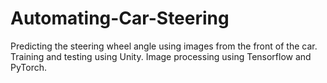 # Automating-Car-Steering
Predicting the steering wheel angle using images from the front of the car. Training and testing using Unity. Image processing using Tensorflow and PyTorch.
